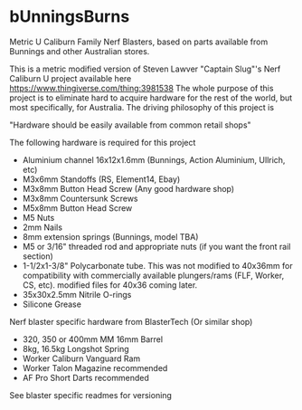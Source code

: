 # bUnningsBurns
Metric U Caliburn Family Nerf Blasters, based on parts available from Bunnings and other Australian stores.


This is a metric modified version of Steven Lawver "Captain Slug"'s Nerf Caliburn U project available here https://www.thingiverse.com/thing:3981538
The whole purpose of this project is to eliminate hard to acquire hardware for the rest of the world, but most specifically, for Australia. The driving philosophy of this project is

"Hardware should be easily available from common retail shops"

The following hardware is required for this project
- Aluminium channel 16x12x1.6mm (Bunnings, Action Aluminium, Ullrich, etc)
- M3x6mm Standoffs (RS, Element14, Ebay)
- M3x8mm Button Head Screw (Any good hardware shop)
- M3x8mm Countersunk Screws
- M5x8mm Button Head Screw
- M5 Nuts
- 2mm Nails
- 8mm extension springs (Bunnings, model TBA)
- M5 or 3/16" threaded rod and appropriate nuts (if you want the front rail section)
- 1-1/2x1-3/8" Polycarbonate tube. This was not modified to 40x36mm for compatibility with commercially available plungers/rams (FLF, Worker, CS, etc). modified files for 40x36 coming later.
- 35x30x2.5mm Nitrile O-rings
- Silicone Grease

Nerf blaster specific hardware from BlasterTech (Or similar shop)
- 320, 350 or 400mm MM 16mm Barrel
- 8kg, 16.5kg Longshot Spring
- Worker Caliburn Vanguard Ram
- Worker Talon Magazine recommended
- AF Pro Short Darts recommended


See blaster specific readmes for versioning


